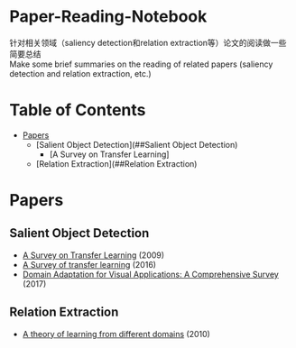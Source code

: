 # Paper-Reading-Notebook
针对相关领域（saliency detection和relation extraction等）论文的阅读做一些简要总结        
Make some brief summaries on the reading of related papers (saliency detection and relation extraction, etc.)     

# Table of Contents

* [Papers](#papers)
  * [Salient Object Detection](##Salient Object Detection)
    * [A Survey on Transfer Learning]
  * [Relation Extraction](##Relation Extraction)


# Papers

## Salient Object Detection

* [A Survey on Transfer Learning](https://www.cse.ust.hk/~qyang/Docs/2009/tkde_transfer_learning.pdf) (2009)
* [A Survey of transfer learning](https://link.springer.com/article/10.1186/s40537-016-0043-6) (2016)
* [Domain Adaptation for Visual Applications: A Comprehensive Survey](https://arxiv.org/pdf/1702.05374.pdf) (2017)

## Relation Extraction

* [A theory of learning from different domains](http://www.alexkulesza.com/pubs/adapt_mlj10.pdf) (2010)

